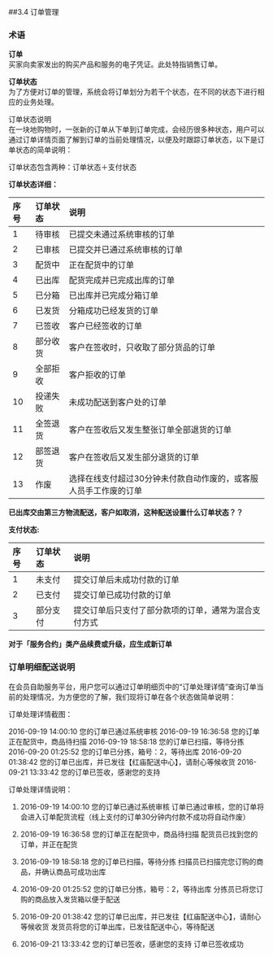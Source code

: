 ##3.4 订单管理


### 术语

**订单**  
买家向卖家发出的购买产品和服务的电子凭证。此处特指销售订单。

**订单状态**  
为了方便对订单的管理，系统会将订单划分为若干个状态，在不同的状态下进行相应的业务处理。

订单状态说明  
在一块地购物时，一张新的订单从下单到订单完成，会经历很多种状态，用户可以通过订单详情页面了解到订单的当前处理情况，以便及时跟踪订单状态，以下是订单状态的简单说明：

订单状态包含两种：订单状态＋支付状态

**订单状态详细：**

| 序号 |     订单状态 |    说明 |  
| :---     | :---    |  :--- |  
|1 |   待审核 |   已提交未通过系统审核的订单 |  
|2 |   已审核 |   已提交并已通过系统审核的订单  |
|3 |   配货中 |   正在配货中的订单  |
|4 |   已出库 |   配货完成并已完成出库的订单  |
|5 |   已分箱 |   已出库并已完成分箱订单  |
|6 |   已发货 |   分箱成功已经发货的订单  |
|7 |   已签收 |   客户已经签收的订单  |
|8 |   部分收货 |    客户在签收时，只收取了部分货品的订单  |
|9 |   全部拒收 |    客户拒收的订单  |
|10 |  投递失败 |    未成功配送到客户处的订单  |
|11 |   全签退货 |    客户在签收后又发生整张订单全部退货的订单  |
|12 |   部签退货  |   客户在签收后又发生部分退货的订单  |
|13 |   作废  |  选择在线支付超过30分钟未付款自动作废的，或客服人员手工作废的订单 |

**已出库交由第三方物流配送，客户如取消，这种配送设置什么订单状态？？**


**支付状态:**

| 序号 |订单状态 | 说明 |
| :--- | :--- | :--- |
| 1 | 未支付 | 提交订单后未成功付款的订单 |
| 2 | 已支付 | 提交订单已成功付款的订单 |
| 3 | 部分支付 |提交订单后只支付了部分款项的订单，通常为混合支付方式 |

**对于「服务合约」类产品续费或升级，应生成新订单**


### 订单明细配送说明

在会员自助服务平台，用户您可以通过订单明细页中的“订单处理详情”查询订单当前的处理情况，为方便您的了解，我们现将订单在各个状态做简单说明：

订单处理详情截图：

2016-09-19 14:00:10    您的订单已通过系统审核 
2016-09-19 16:36:58    您的订单正在配货中，商品待扫描 
2016-09-19 18:58:18    您的订单已扫描，等待分拣 
2016-09-20 01:25:52    您的订单已分拣，箱号：2，等待出库 
2016-09-20 01:38:42    您的订单已出库，并已发往【红庙配送中心】，请耐心等候收货 
2016-09-21 13:33:42    您的订单已签收，感谢您的支持

订单处理详情说明：

1. 2016-09-19 14:00:10    您的订单已通过系统审核
订单已通过审核，您的订单将会进入订单配货流程（线上支付的订单30分钟内付款不成功将自动作废）

2. 2016-09-19 16:36:58 您的订单正在配货中，商品待扫描
配货员已找到您的订单，并正在配货

3. 2016-09-19 18:58:18 您的订单已扫描，等待分拣
扫描员已扫描完您订购的商品，并确认商品可成功出库

4. 2016-09-20 01:25:52 您的订单已分拣，箱号：2，等待出库
分拣员已将您订购的商品放入发货箱以便于配送

5. 2016-09-20 01:38:42 您的订单已出库，并已发往【红庙配送中心】，请耐心等候收货
发货员将您的订单出库，已发往配送中心，等待配送

6. 2016-09-21 13:33:42 您的订单已签收，感谢您的支持
订单已签收成功

